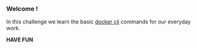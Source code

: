 <br>

### Welcome !

In this challenge we learn the basic [docker cli](https://docs.docker.com/engine/reference/commandline) commands for our everyday work.

**HAVE FUN**